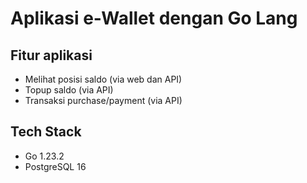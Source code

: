 # Aplikasi e-Wallet dengan Go Lang #

## Fitur aplikasi ##

* Melihat posisi saldo (via web dan API)
* Topup saldo (via API)
* Transaksi purchase/payment (via API)

## Tech Stack ##

* Go 1.23.2
* PostgreSQL 16
